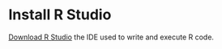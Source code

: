 # Install R Studio

[Download R Studio](https://rstudio.com/products/rstudio/download/) the IDE used to write and execute R code.




